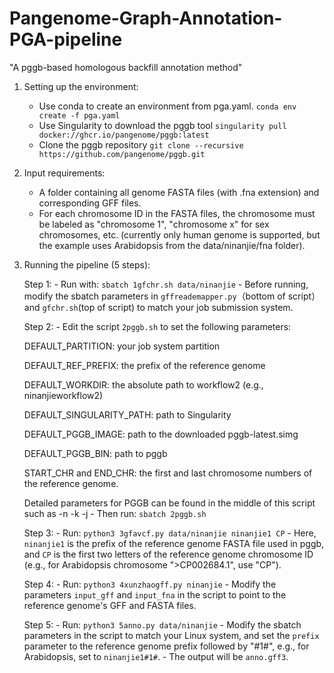 # Pangenome-Graph-Annotation-PGA-pipeline
"A pggb-based homologous backfill annotation method"
1. Setting up the environment:
    - Use conda to create an environment from pga.yaml.
      `conda env create -f pga.yaml`
    - Use Singularity to download the pggb tool
      `singularity pull docker://ghcr.io/pangenome/pggb:latest`
    - Clone the pggb repository
      `git clone --recursive https://github.com/pangenome/pggb.git`
 2. Input requirements:
    - A folder containing all genome FASTA files (with .fna extension) and corresponding GFF files.
    - For each chromosome ID in the FASTA files, the chromosome must be labeled as "chromosome 1", "chromosome x" for sex chromosomes, etc. (currently only human genome is supported, but the example uses Arabidopsis from the data/ninanjie/fna folder).
 3. Running the pipeline (5 steps):

    Step 1: 
        - Run with: `sbatch 1gfchr.sh data/ninanjie`
        - Before running, modify the sbatch parameters in `gffreademapper.py`（bottom of script） and `gfchr.sh`(top of script) to match your job submission system.


    Step 2:
        - Edit the script `2pggb.sh` to set the following parameters:

    DEFAULT_PARTITION: your job system partition

    DEFAULT_REF_PREFIX: the prefix of the reference genome

    DEFAULT_WORKDIR: the absolute path to workflow2 (e.g., ninanjieworkflow2)

    DEFAULT_SINGULARITY_PATH: path to Singularity

    DEFAULT_PGGB_IMAGE: path to the downloaded pggb-latest.simg

    DEFAULT_PGGB_BIN: path to pggb

    START_CHR and END_CHR: the first and last chromosome numbers of the reference genome.

    Detailed parameters for PGGB can be found in the middle of this script such as -n -k -j
        - Then run: `sbatch 2pggb.sh`


    Step 3:
        - Run: `python3 3gfavcf.py data/ninanjie ninanjie1 CP`
        - Here, `ninanjie1` is the prefix of the reference genome FASTA file used in pggb, and `CP` is the first two letters of the reference genome chromosome ID (e.g., for Arabidopsis chromosome ">CP002684.1", use "CP").
   

    Step 4:
        - Run: `python3 4xunzhaogff.py ninanjie`
        - Modify the parameters `input_gff` and `input_fna` in the script to point to the reference genome's GFF and FASTA files.


    Step 5:
        - Run: `python3 5anno.py data/ninanjie`
        - Modify the sbatch parameters in the script to match your Linux system, and set the `prefix` parameter to the reference genome prefix followed by "#1#", e.g., for Arabidopsis, set to `ninanjie1#1#`.
        - The output will be `anno.gff3`.
